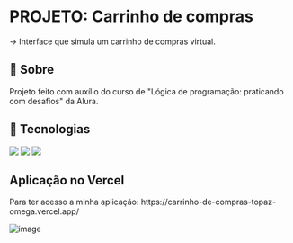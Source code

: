 
<h1>PROJETO: Carrinho de compras </h1>
-> Interface que simula um carrinho de compras virtual.

<h2>📘 Sobre</h2>
<p>Projeto feito com auxílio do curso de "Lógica de programação: praticando com desafios" da Alura.</p>

## 🚀 Tecnologias
<div>
  <img src="https://img.shields.io/badge/HTML-239120?style=for-the-badge&logo=html5&logoColor=white">
  <img src="https://img.shields.io/badge/CSS-239120?&style=for-the-badge&logo=css3&logoColor=white">
  <img src="https://img.shields.io/badge/JavaScript-F7DF1E?style=for-the-badge&logo=javascript&logoColor=black">
</div>

<h2>Aplicação no Vercel</h2>
Para ter acesso a minha aplicação:
https://carrinho-de-compras-topaz-omega.vercel.app/

![image](https://github.com/user-attachments/assets/ad2a30b8-2434-42d3-a42e-b4845d795e63)







